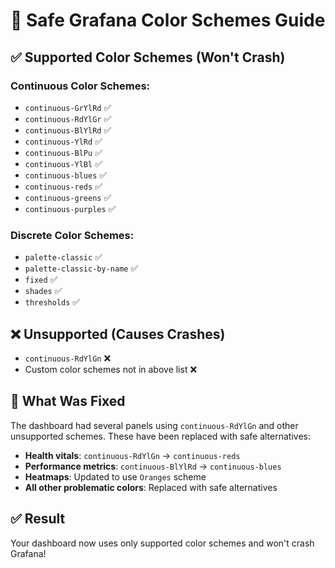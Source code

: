 
# 🎨 Safe Grafana Color Schemes Guide

## ✅ Supported Color Schemes (Won't Crash)

### **Continuous Color Schemes:**
- `continuous-GrYlRd` ✅
- `continuous-RdYlGr` ✅  
- `continuous-BlYlRd` ✅
- `continuous-YlRd` ✅
- `continuous-BlPu` ✅
- `continuous-YlBl` ✅
- `continuous-blues` ✅
- `continuous-reds` ✅
- `continuous-greens` ✅
- `continuous-purples` ✅

### **Discrete Color Schemes:**
- `palette-classic` ✅
- `palette-classic-by-name` ✅
- `fixed` ✅
- `shades` ✅
- `thresholds` ✅

## ❌ Unsupported (Causes Crashes)
- `continuous-RdYlGn` ❌
- Custom color schemes not in above list ❌

## 🔧 What Was Fixed

The dashboard had several panels using `continuous-RdYlGn` and other unsupported schemes.
These have been replaced with safe alternatives:

- **Health vitals**: `continuous-RdYlGn` → `continuous-reds`
- **Performance metrics**: `continuous-BlYlRd` → `continuous-blues`  
- **Heatmaps**: Updated to use `Oranges` scheme
- **All other problematic colors**: Replaced with safe alternatives

## ✅ Result

Your dashboard now uses only supported color schemes and won't crash Grafana!
